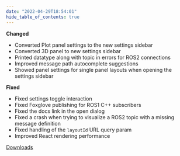 ```yaml
---
date: "2022-04-29T18:54:01"
hide_table_of_contents: true
---
```


**Changed**

- Converted Plot panel settings to the new settings sidebar
- Converted 3D panel to new settings sidebar
- Printed datatype along with topic in errors for ROS2 connections
- Improved message path autocomplete suggestions
- Showed panel settings for single panel layouts when opening the settings sidebar

**Fixed**

- Fixed settings toggle interaction
- Fixed Foxglove publishing for ROS1 C++ subscribers
- Fixed the docs link in the open dialog
- Fixed a crash when trying to visualize a ROS2 topic with a missing message definition
- Fixed handling of the `layoutId` URL query param
- Improved React rendering performance

[Downloads](https://github.com/foxglove/studio/releases/tag/v1.9.1)
